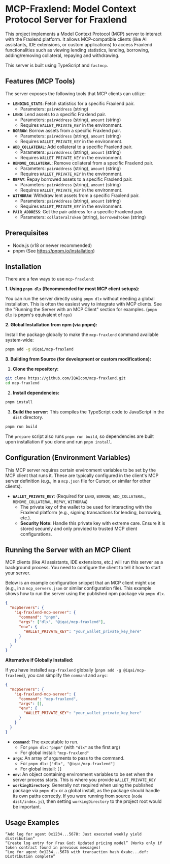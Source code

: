 # MCP-Fraxlend: Model Context Protocol Server for Fraxlend

This project implements a Model Context Protocol (MCP) server to interact with the Fraxlend platform. It allows MCP-compatible clients (like AI assistants, IDE extensions, or custom applications) to access Fraxlend functionalities such as viewing lending statistics, lending, borrowing, adding/removing collateral, repaying and withdrawing.

This server is built using TypeScript and `fastmcp`.

## Features (MCP Tools)

The server exposes the following tools that MCP clients can utilize:

- **`LENDING_STATS`**: Fetch statistics for a specific Fraxlend pair.
  - Parameters: `pairAddress` (string)
- **`LEND`**: Lend assets to a specific Fraxlend pair.
  - Parameters: `pairAddress` (string), `amount` (string)
  - Requires `WALLET_PRIVATE_KEY` in the environment.
- **`BORROW`**: Borrow assets from a specific Fraxlend pair.
  - Parameters: `pairAddress` (string), `amount` (string)
  - Requires `WALLET_PRIVATE_KEY` in the environment.
- **`ADD_COLLATERAL`**: Add collateral to a specific Fraxlend pair.
  - Parameters: `pairAddress` (string), `amount` (string)
  - Requires `WALLET_PRIVATE_KEY` in the environment.
- **`REMOVE_COLLATERAL`**: Remove collateral from a specific Fraxlend pair.
  - Parameters: `pairAddress` (string), `amount` (string)
  - Requires `WALLET_PRIVATE_KEY` in the environment.
- **`REPAY`**: Repay borrowed assets to a specific Fraxlend pair.
  - Parameters: `pairAddress` (string), `amount` (string)
  - Requires `WALLET_PRIVATE_KEY` in the environment.
- **`WITHDRAW`**: Withdraw lent assets from a specific Fraxlend pair.
  - Parameters: `pairAddress` (string), `amount` (string)
  - Requires `WALLET_PRIVATE_KEY` in the environment.
- **`PAIR_ADDRESS`**: Get the pair address for a specific Fraxlend pair.
  - Parameters: `collateralToken` (string), `borrowedToken` (string)

## Prerequisites

- Node.js (v18 or newer recommended)
- pnpm (See <https://pnpm.io/installation>)

## Installation

There are a few ways to use `mcp-fraxlend`:

**1. Using `pnpm dlx` (Recommended for most MCP client setups):**

You can run the server directly using `pnpm dlx` without needing a global installation. This is often the easiest way to integrate with MCP clients. See the "Running the Server with an MCP Client" section for examples.
(`pnpm dlx` is pnpm's equivalent of `npx`)

**2. Global Installation from npm (via pnpm):**

Install the package globally to make the `mcp-fraxlend` command available system-wide:

```bash
pnpm add -g @iqai/mcp-fraxlend
```

**3. Building from Source (for development or custom modifications):**

1.  **Clone the repository:**

```bash
git clone https://github.com/IQAIcom/mcp-fraxlend.git
cd mcp-fraxlend
```

2.  **Install dependencies:**

```bash
pnpm install
```

3.  **Build the server:**
    This compiles the TypeScript code to JavaScript in the `dist` directory.

```bash
pnpm run build
```

The `prepare` script also runs `pnpm run build`, so dependencies are built upon installation if you clone and run `pnpm install`.

## Configuration (Environment Variables)

This MCP server requires certain environment variables to be set by the MCP client that runs it. These are typically configured in the client's MCP server definition (e.g., in a `mcp.json` file for Cursor, or similar for other clients).

- **`WALLET_PRIVATE_KEY`**: (Required for `LEND`, `BORROW`, `ADD_COLLATERAL`, `REMOVE_COLLATERAL`, `REPAY`, `WITHDRAW`)
  - The private key of the wallet to be used for interacting with the Fraxlend platform (e.g., signing transactions for lending, borrowing, etc.).
  - **Security Note:** Handle this private key with extreme care. Ensure it is stored securely and only provided to trusted MCP client configurations.

## Running the Server with an MCP Client

MCP clients (like AI assistants, IDE extensions, etc.) will run this server as a background process. You need to configure the client to tell it how to start your server.

Below is an example configuration snippet that an MCP client might use (e.g., in a `mcp_servers.json` or similar configuration file). This example shows how to run the server using the published npm package via `pnpm dlx`.

```json
{
  "mcpServers": {
    "iq-fraxlend-mcp-server": {
      "command": "pnpm",
      "args": ["dlx", "@iqai/mcp-fraxlend"],
      "env": {
        "WALLET_PRIVATE_KEY": "your_wallet_private_key_here"
      }
    }
  }
}
```

**Alternative if Globally Installed:**

If you have installed `mcp-fraxlend` globally (`pnpm add -g @iqai/mcp-fraxlend`), you can simplify the `command` and `args`:

```json
{
  "mcpServers": {
    "iq-fraxlend-mcp-server": {
      "command": "mcp-fraxlend",
      "args": [],
      "env": {
        "WALLET_PRIVATE_KEY": "your_wallet_private_key_here"
      }
    }
  }
}
```

- **`command`**: The executable to run.
  - For `pnpm dlx`: `"pnpm"` (with `"dlx"` as the first arg)
  - For global install: `"mcp-fraxlend"`
- **`args`**: An array of arguments to pass to the command.
  - For `pnpm dlx`: `["dlx", "@iqai/mcp-fraxlend"]`
  - For global install: `[]`
- **`env`**: An object containing environment variables to be set when the server process starts. This is where you provide `WALLET_PRIVATE_KEY`
- **`workingDirectory`**: Generally not required when using the published package via `pnpm dlx` or a global install, as the package should handle its own paths correctly. If you were running from source (`node dist/index.js`), then setting `workingDirectory` to the project root would be important.

## Usage Examples

```
“Add log for agent 0x1234...5678: Just executed weekly yield distribution”
“Create log entry for Frax God: Updated pricing model” (Works only if token contract found in previous messages)
“Log for agent 0x1234...5678 with transaction hash 0xabc...def: Distribution complete”
```
